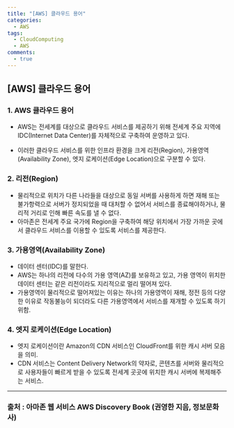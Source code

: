 ```yaml
---
title: "[AWS] 클라우드 용어"
categories:
  - AWS
tags:
  - CloudComputing
  - AWS
comments:
  - true
---
```


## [AWS] 클라우드 용어

### 1. AWS 클라우드 용어

* AWS는 전세계를 대상으로 클라우드 서비스를 제공하기 위해 전세계 주요 지역에 IDC(Internet Data Center)를 자체적으로 구축하여 운영하고 있다.

* 이러한 클라우드 서비스를 위한 인프라 환경을 크게 리전(Region), 가용영역(Availability Zone), 엣지 로케이션(Edge Location)으로 구분할 수 있다.

### 2. 리전(Region)

* 물리적으로 위치가 다른 나라들을 대상으로 동일 서버를 사용하게 하면 재해 또는 불가항력으로 서버가 정지되었을 때 대처할 수 없어서 서비스를 종료해야하거나, 물리적 거리로 인해 빠른 속도를 낼 수 없다.
* 아마존은 전세계 주요 국가에 Region을 구축하여 해당 위치에서 가장 가까운 곳에서 클라우드 서비스를 이용할 수 있도록 서비스를 제공한다.

### 3. 가용영역(Availability Zone)
* 데이터 센터(IDC)를 말한다.
* AWS는 하나의 리전에 다수의 가용 영역(AZ)를 보유하고 있고, 가용 영역이 위치한 데이터 센터는 같은 리전이라도 지리적으로 멀리 떨어져 있다.
* 가용영역이 물리적으로 떨어져있는 이유는 하나의 가용영역이 재해, 정전 등의 다양한 이유로 작동불능이 되더라도 다른 가용영역에서 서비스를 재개할 수 있도록 하기 위함.

### 4. 엣지 로케이션(Edge Location)
* 엣지 로케이션이란 Amazon의 CDN 서비스인 CloudFront를 위한 캐시 서버 모음을 의미.
* CDN 서비스는 Content Delivery Network의 약자로, 콘텐츠를 서버와 물리적으로 사용자들이 빠르게 받을 수 있도록 전세계 곳곳에 위치한 캐시 서버에 복제해주는 서비스.

---
### 출처 : 아마존 웹 서비스 AWS Discovery Book (권영한 지음, 정보문화사) 